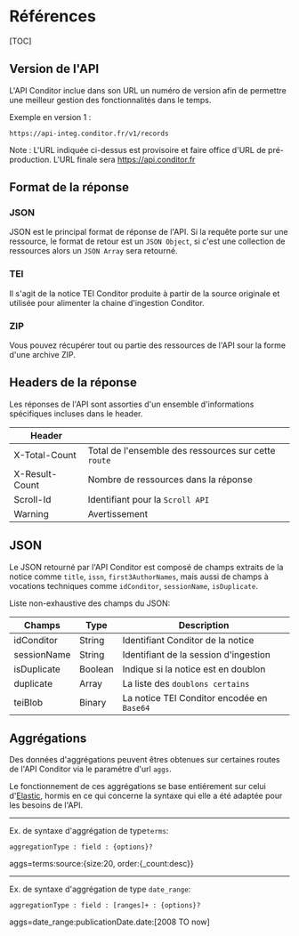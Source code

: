 # Références

[TOC]

## Version de l'API

L'API Conditor inclue dans son URL un numéro de version afin de permettre une meilleur gestion des fonctionnalités dans le temps.

Exemple en version 1 :

```Url
https://api-integ.conditor.fr/v1/records
```

Note : L'URL indiquée ci-dessus est provisoire et faire office d'URL de pré-production. L'URL finale sera https://api.conditor.fr


## Format de la réponse

### JSON

JSON est le principal format de réponse de l'API. Si la requête porte sur une ressource, le format de retour est un `JSON Object`, si c'est une collection de ressources alors un `JSON Array` sera retourné.

### TEI

Il s'agit de la notice TEI Conditor produite à partir de la source originale et utilisée pour alimenter la chaine d'ingestion Conditor.

### ZIP

Vous pouvez récupérer tout ou partie des ressources de l'API sour la forme d'une archive ZIP.



## Headers de la réponse

Les réponses de l'API sont assorties d'un ensemble d'informations spécifiques incluses dans le header.

|Header|  |
| ------------- | :---- |
| X-Total-Count | Total de l'ensemble des ressources sur cette `route` |
| X-Result-Count | Nombre de ressources dans la réponse |
| Scroll-Id | Identifiant pour la `Scroll API` |
| Warning | Avertissement |



## JSON

Le JSON retourné par l'API Conditor est composé de champs extraits de la notice comme `title`, `issn`,  `first3AuthorNames`, mais aussi de champs à vocations techniques comme `idConditor`, `sessionName`, `isDuplicate`.

Liste non-exhaustive des champs du JSON:

| Champs      | Type    | Description                                |
| ----------- | ------- | ------------------------------------------ |
| idConditor  | String  | Identifiant Conditor de la notice          |
| sessionName | String  | Identifiant de la session d'ingestion      |
| isDuplicate | Boolean | Indique si la notice est en doublon        |
| duplicate   | Array   | La liste des `doublons certains`           |
| teiBlob     | Binary  | La notice TEI Conditor encodée en `Base64` |



## Aggrégations

Des données d'aggrégations peuvent êtres obtenues sur certaines routes de l'API Conditor via le paramétre d'url `aggs`.

Le fonctionnement de ces aggrégations se base entiérement sur celui d'[Elastic](https://www.elastic.co/guide/en/elasticsearch/reference/current/search-aggregations.html), hormis en ce qui concerne la syntaxe qui elle a été adaptée pour les besoins de l'API.

------

Ex. de syntaxe d'aggrégation de type`terms`:

`aggregationType : field : {options}?`

aggs=terms:source:{size:20, order:{_count:desc}}

------

Ex. de syntaxe d'aggrégation de type `date_range`:

`aggregationType : field : [ranges]+ : {options}?`

aggs=date_range:publicationDate.date:[2008 TO now]